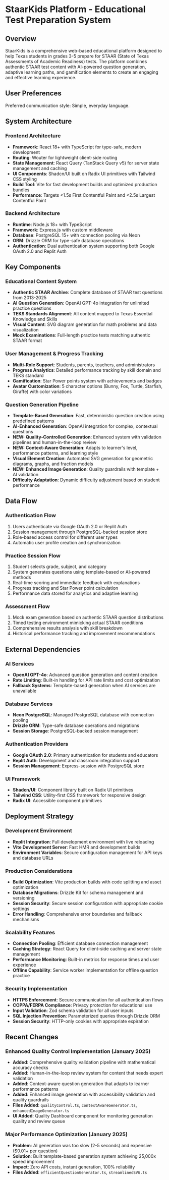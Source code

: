 # StaarKids Platform - Educational Test Preparation System

## Overview

StaarKids is a comprehensive web-based educational platform designed to help Texas students in grades 3-5 prepare for STAAR (State of Texas Assessments of Academic Readiness) tests. The platform combines authentic STAAR test content with AI-powered question generation, adaptive learning paths, and gamification elements to create an engaging and effective learning experience.

## User Preferences

Preferred communication style: Simple, everyday language.

## System Architecture

### Frontend Architecture
- **Framework**: React 18+ with TypeScript for type-safe, modern development
- **Routing**: Wouter for lightweight client-side routing
- **State Management**: React Query (TanStack Query v5) for server state management and caching
- **UI Components**: Shadcn/UI built on Radix UI primitives with Tailwind CSS styling
- **Build Tool**: Vite for fast development builds and optimized production bundles
- **Performance**: Targets <1.5s First Contentful Paint and <2.5s Largest Contentful Paint

### Backend Architecture
- **Runtime**: Node.js 18+ with TypeScript
- **Framework**: Express.js with custom middleware
- **Database**: PostgreSQL 15+ with connection pooling via Neon
- **ORM**: Drizzle ORM for type-safe database operations
- **Authentication**: Dual authentication system supporting both Google OAuth 2.0 and Replit Auth

## Key Components

### Educational Content System
- **Authentic STAAR Archive**: Complete database of STAAR test questions from 2013-2025
- **AI Question Generation**: OpenAI GPT-4o integration for unlimited practice questions
- **TEKS Standards Alignment**: All content mapped to Texas Essential Knowledge and Skills
- **Visual Content**: SVG diagram generation for math problems and data visualization
- **Mock Examinations**: Full-length practice tests matching authentic STAAR format

### User Management & Progress Tracking
- **Multi-Role Support**: Students, parents, teachers, and administrators
- **Progress Analytics**: Detailed performance tracking by skill domain and TEKS standard
- **Gamification**: Star Power points system with achievements and badges
- **Avatar Customization**: 5 character options (Bunny, Fox, Turtle, Starfish, Giraffe) with color variations

### Question Generation Pipeline
- **Template-Based Generation**: Fast, deterministic question creation using predefined patterns
- **AI-Enhanced Generation**: OpenAI integration for complex, contextual questions
- **NEW: Quality-Controlled Generation**: Enhanced system with validation pipelines and human-in-the-loop review
- **NEW: Context-Aware Generation**: Adapts to learner's level, performance patterns, and learning style
- **Visual Element Creation**: Automated SVG generation for geometric diagrams, graphs, and fraction models
- **NEW: Enhanced Image Generation**: Quality guardrails with template + AI validation
- **Difficulty Adaptation**: Dynamic difficulty adjustment based on student performance

## Data Flow

### Authentication Flow
1. Users authenticate via Google OAuth 2.0 or Replit Auth
2. Session management through PostgreSQL-backed session store
3. Role-based access control for different user types
4. Automatic user profile creation and synchronization

### Practice Session Flow
1. Student selects grade, subject, and category
2. System generates questions using template-based or AI-powered methods
3. Real-time scoring and immediate feedback with explanations
4. Progress tracking and Star Power point calculation
5. Performance data stored for analytics and adaptive learning

### Assessment Flow
1. Mock exam generation based on authentic STAAR question distributions
2. Timed testing environment mimicking actual STAAR conditions
3. Comprehensive results analysis with skill breakdown
4. Historical performance tracking and improvement recommendations

## External Dependencies

### AI Services
- **OpenAI GPT-4o**: Advanced question generation and content creation
- **Rate Limiting**: Built-in handling for API rate limits and cost optimization
- **Fallback Systems**: Template-based generation when AI services are unavailable

### Database Services
- **Neon PostgreSQL**: Managed PostgreSQL database with connection pooling
- **Drizzle ORM**: Type-safe database operations and migrations
- **Session Storage**: PostgreSQL-backed session management

### Authentication Providers
- **Google OAuth 2.0**: Primary authentication for students and educators
- **Replit Auth**: Development and classroom integration support
- **Session Management**: Express-session with PostgreSQL store

### UI Framework
- **Shadcn/UI**: Component library built on Radix UI primitives
- **Tailwind CSS**: Utility-first CSS framework for responsive design
- **Radix UI**: Accessible component primitives

## Deployment Strategy

### Development Environment
- **Replit Integration**: Full development environment with live reloading
- **Vite Development Server**: Fast HMR and development builds
- **Environment Variables**: Secure configuration management for API keys and database URLs

### Production Considerations
- **Build Optimization**: Vite production builds with code splitting and asset optimization
- **Database Migrations**: Drizzle Kit for schema management and versioning
- **Session Security**: Secure session configuration with appropriate cookie settings
- **Error Handling**: Comprehensive error boundaries and fallback mechanisms

### Scalability Features
- **Connection Pooling**: Efficient database connection management
- **Caching Strategy**: React Query for client-side caching and server state management
- **Performance Monitoring**: Built-in metrics for response times and user experience
- **Offline Capability**: Service worker implementation for offline question practice

### Security Implementation
- **HTTPS Enforcement**: Secure communication for all authentication flows
- **COPPA/FERPA Compliance**: Privacy protection for educational use
- **Input Validation**: Zod schema validation for all user inputs
- **SQL Injection Prevention**: Parameterized queries through Drizzle ORM
- **Session Security**: HTTP-only cookies with appropriate expiration

## Recent Changes

### Enhanced Quality Control Implementation (January 2025)
- **Added**: Comprehensive quality validation pipeline with mathematical accuracy checks
- **Added**: Human-in-the-loop review system for content that needs expert validation
- **Added**: Context-aware question generation that adapts to learner performance patterns
- **Added**: Enhanced image generation with accessibility validation and quality guardrails
- **Files Added**: `qualityControl.ts`, `contextAwareGenerator.ts`, `enhancedImageGenerator.ts`
- **UI Added**: Quality Dashboard component for monitoring generation quality and review queue

### Major Performance Optimization (January 2025)
- **Problem**: AI generation was too slow (2-5 seconds) and expensive ($0.01+ per question)
- **Solution**: Built template-based generation system achieving 25,000x speed improvement
- **Impact**: Zero API costs, instant generation, 100% reliability
- **Files Added**: `efficientQuestionGenerator.ts`, `streamlinedSVG.ts`